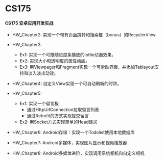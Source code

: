 # CS175
#### CS175 安卓应用开发实战

- HW_Chapter2: 实现一个带有页面跳转和搜索框（bonus）的RecyclerView.
- HW_Chapter3:
  - Ex1: 实现一个可跟随进度条播放的lottie动画效果。
  - Ex2: 实现大小和透明度的属性动画。
  - Ex3: 用Viewpager和Fragment实现一个可滑动界面，并添加Tablayout支持和淡入淡出动效。
- HW_Chapter4: 自定义View实现一个可自动刷新的时钟。
- HW_Chapter5: 
  - Ex1: 实现一个留言板
    - 通过HttpUrlConnection拉取留言列表
    - 通过Retrofit的方式实现提交留言
  - Ex2: 用Socket方式实现简单的Head请求

- HW_Chapter6: Android存储：实现一个Todolist使用本地数据库
- HW_Chapter7: Android多媒体，实现图片显示和视频播放器
- HW_Chapter8: Android多媒体进阶，实现调用系统相机和自定义相机